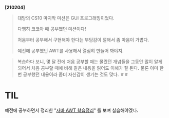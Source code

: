 **[210204]**



>  대망의 CS10 마지막 미션은 GUI 프로그래밍이었다.
>
> 다행히 코코아 때 공부했던 미션이다!
>
> 처음부터 공부해서 구현해야 한다는 부담감이 덜해서 좀 마음이 가볍다.
>
> 예전에 공부했던 AWT를 사용해서 열심히 만들어 봐야지. 

> 복습하다 보니, 몇 달 전에 처음 공부할 때는 몰랐던 개념들을 그동안 많이 알게 되어서
> 처음 공부할 때에 비해 같은 내용을 읽어도 이해가 잘 된다.
> 물론 이미 한 번 공부했던 내용이라 좀더 자신감이 생기는 것도 맞다. ㅎㅎ







# TIL

예전에 공부하면서 정리한 "[자바 AWT 학습정리](https://github.com/bibi6666667/Codesquad-Cocoa-JAVA/blob/main/mission/src/mission6/AWT.md)" 를 보며 실습해야겠다.



